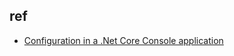 

## ref
+ [Configuration in a .Net Core Console application](https://pradeepl.com/blog/dotnet/configuration-in-a-net-core-console-application/)